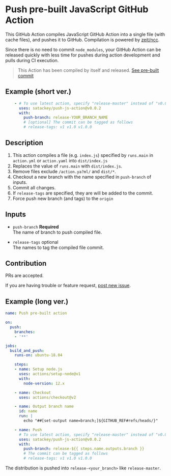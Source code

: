# Push pre-built JavaScript GitHub Action

This GitHub Action compiles JavaScript GitHub Action into a single file (with cache files), and pushes it to GitHub.
Compilation is powered by [zeit/ncc](https://github.com/zeit/ncc).

Since there is no need to commit `node_modules`, your GitHub Action can be released quickly
with less time for pushes during action development and pulls during CI execution.

> This Action has been compiled by itself and released.
> [See pre-built commit](https://github.com/satackey/push-js-action/tree/release-master)

## Example (short ver.)
```yaml
    - # To use latest action, specify "release-master" instead of "v0.0.2"
      uses: satackey/push-js-action@v0.0.2
      with:
        push-branch: release-YOUR_BRANCH_NAME
        # [optional] The commit can be tagged as follows
        # release-tags: v1 v1.0 v1.0.0
```

## Description
1. This action compiles a file (e.g. `index.js`) specified by `runs.main` in `action.yml` or `action.yaml` into `dist/index.js`
1. Replaces the value of `runs.main` with `dist/index.js`.
1. Remove files exclude `/action.ya?ml/` and `dist/*`.
1. Checkout a new branch with the name specified in `push-branch` of inputs.
1. Commit all changes.
1. If `release-tags` are specified, they are will be added to the commit.
1. Force push new branch (and tags) to the `origin`

## Inputs
- `push-branch` **Required**  
    The name of branch to push compiled file.

- `release-tags` optional  
    The names to tag the compiled file commit.

## Contribution
PRs are accepted.

If you are having trouble or feature request, [post new issue](https://github.com/satackey/push-js-action/issues/new).

## Example (long ver.)

```yaml
name: Push pre-built action

on:
  push:
    branches:
    - '**'

jobs:
  build_and_push:
    runs-on: ubuntu-18.04

    steps:
    - name: Setup node.js
      uses: actions/setup-node@v1
      with:
        node-version: 12.x

    - name: Checkout
      uses: actions/checkout@v2

    - name: Output branch name
      id: name
      run: |
        echo "##[set-output name=branch;]${GITHUB_REF#refs/heads/}"

    - name: Push
      # To use latest action, specify "release-master" instead of "v0.0.2"
      uses: satackey/push-js-action@v0.0.2
      with:
        push-branch: release-${{ steps.name.outputs.branch }}
        # The commit can be tagged as follows
        # release-tags: v1 v1.0 v1.0.0
```

The distribution is pushed into `release-<your_branch>` like `release-master`.
